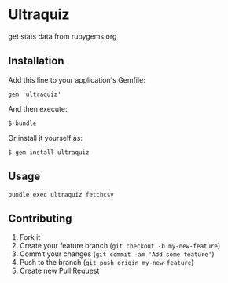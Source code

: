 # Ultraquiz

get stats data from rubygems.org

## Installation

Add this line to your application's Gemfile:

    gem 'ultraquiz'

And then execute:

    $ bundle

Or install it yourself as:

    $ gem install ultraquiz

## Usage

```bundle exec ultraquiz fetchcsv```

## Contributing

1. Fork it
2. Create your feature branch (`git checkout -b my-new-feature`)
3. Commit your changes (`git commit -am 'Add some feature'`)
4. Push to the branch (`git push origin my-new-feature`)
5. Create new Pull Request
